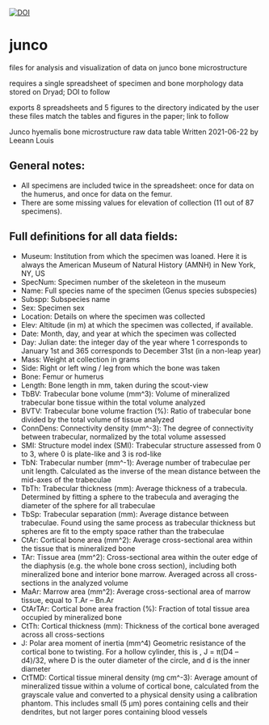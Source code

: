 [![DOI](https://zenodo.org/badge/DOI/10.5281/zenodo.5183824.svg)](https://doi.org/10.5281/zenodo.5183824)

# junco
files for analysis and visualization of data on junco bone microstructure

requires a single spreadsheet of specimen and bone morphology data
stored on Dryad; DOI to follow

exports 8 spreadsheets and 5 figures to the directory indicated by the user
these files match the tables and figures in the paper; link to follow

Junco hyemalis bone microstructure raw data table
Written 2021-06-22 by Leeann Louis

## General notes:

  * All specimens are included twice in the spreadsheet: once for data on the humerus, and once for data on the femur.
  * There are some missing values for elevation of collection (11 out of 87 specimens).

## Full definitions for all data fields:

* Museum: Institution from which the specimen was loaned. Here it is always the American Museum of Natural History (AMNH) in New York, NY, US
* SpecNum: Specimen number of the skeleteon in the museum
* Name: Full species name of the specimen (Genus species subspecies)
* Subspp: Subspecies name
* Sex: Specimen sex
* Location: Details on where the specimen was collected
* Elev: Altitude (in m) at which the specimen was collected, if available.
* Date: Month, day, and year at which the specimen was collected
* Day: Julian date: the integer day of the year where 1 corresponds to January 1st and 365 corresponds to December 31st (in a non-leap year)
* Mass: Weight at collection in grams
* Side: Right or left wing / leg from which the bone was taken
* Bone: Femur or humerus
* Length: Bone length in mm, taken during the scout-view
* TbBV: Trabecular bone volume (mm^3): Volume of mineralized trabecular bone tissue within the total volume analyzed
* BVTV: Trabecular bone volume fraction (%): Ratio of trabecular bone divided by the total volume of tissue analyzed
* ConnDens: Connectivity density (mm^-3): The degree of connectivity between trabecular, normalized by the total volume assessed
* SMI: Structure model index (SMI): Trabecular structure assessed from 0 to 3, where 0 is plate-like and 3 is rod-like
* TbN: Trabecular number (mm^-1): Average number of trabeculae per unit length. Calculated as the inverse of the mean distance between the mid-axes of the trabeculae
* TbTh: Trabecular thickness (mm): Average thickness of a trabecula. Determined by fitting a sphere to the trabecula and averaging the diameter of the sphere for all trabeculae
* TbSp: Trabecular separation (mm): Average distance between trabeculae. Found using the same process as trabecular thickness but spheres are fit to the empty space rather than the trabeculae
* CtAr: Cortical bone area (mm^2): Average cross-sectional area within the tissue that is mineralized bone
* TAr: Tissue area (mm^2): Cross-sectional area within the outer edge of the diaphysis (e.g. the whole bone cross section), including both mineralized bone and interior bone marrow. Averaged across all cross-sections in the analyzed volume
* MaAr: Marrow area (mm^2): Average cross-sectional area of marrow tissue, equal to T.Ar – Bn.Ar
* CtArTAr: Cortical bone area fraction (%): Fraction of total tissue area occupied by mineralized bone
* CtTh: Cortical thickness (mm): Thickness of the cortical bone averaged across all cross-sections
* J: Polar area moment of inertia (mm^4) Geometric resistance of the cortical bone to twisting. For a hollow cylinder, this is , J = π(D4 – d4)/32, where D is the outer diameter of the circle, and d is the inner diameter
* CtTMD: Cortical tissue mineral density (mg cm^-3): Average amount of mineralized tissue within a volume of cortical bone, calculated from the grayscale value and converted to a physical density using a calibration phantom. This includes small (5 μm) pores containing cells and their dendrites, but not larger pores containing blood vessels
